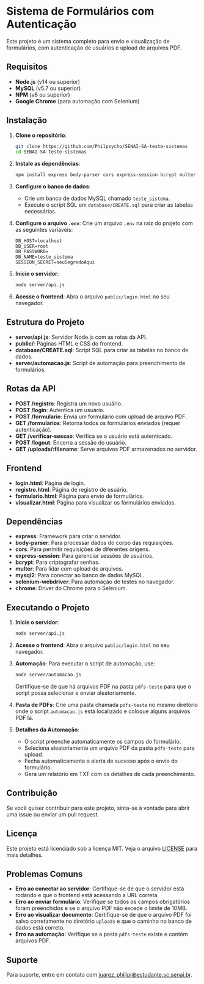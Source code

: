 # Sistema de Formulários com Autenticação

Este projeto é um sistema completo para envio e visualização de formulários, com autenticação de usuários e upload de arquivos PDF.

## Requisitos

- **Node.js** (v14 ou superior)
- **MySQL** (v5.7 ou superior)
- **NPM** (v6 ou superior)
- **Google Chrome** (para automação com Selenium)

## Instalação

1. **Clone o repositório**:
   ```bash
   git clone https://github.com/Philpsycho/SENAI-SA-teste-sistemas
   cd SENAI-SA-teste-sistemas
   ```

2. **Instale as dependências**:
   ```bash
   npm install express body-parser cors express-session bcrypt multer mysql2 selenium-webdriver chrome
   ```

3. **Configure o banco de dados**:
   - Crie um banco de dados MySQL chamado `teste_sistema`.
   - Execute o script SQL em `database/CREATE.sql` para criar as tabelas necessárias.

4. **Configure o arquivo `.env`**:
   Crie um arquivo `.env` na raiz do projeto com as seguintes variáveis:
   ```env
   DB_HOST=localhost
   DB_USER=root
   DB_PASSWORD=
   DB_NAME=teste_sistema
   SESSION_SECRET=seuSegredoAqui
   ```

5. **Inicie o servidor**:
   ```bash
   node server/api.js
   ```

6. **Acesse o frontend**:
   Abra o arquivo `public/login.html` no seu navegador.

## Estrutura do Projeto

- **server/api.js**: Servidor Node.js com as rotas da API.
- **public/**: Páginas HTML e CSS do frontend.
- **database/CREATE.sql**: Script SQL para criar as tabelas no banco de dados.
- **server/automacao.js**: Script de automação para preenchimento de formulários.

## Rotas da API

- **POST /registro**: Registra um novo usuário.
- **POST /login**: Autentica um usuário.
- **POST /formulario**: Envia um formulário com upload de arquivo PDF.
- **GET /formularios**: Retorna todos os formulários enviados (requer autenticação).
- **GET /verificar-sessao**: Verifica se o usuário está autenticado.
- **POST /logout**: Encerra a sessão do usuário.
- **GET /uploads/:filename**: Serve arquivos PDF armazenados no servidor.

## Frontend

- **login.html**: Página de login.
- **registro.html**: Página de registro de usuário.
- **formulario.html**: Página para envio de formulários.
- **visualizar.html**: Página para visualizar os formulários enviados.

## Dependências

- **express**: Framework para criar o servidor.
- **body-parser**: Para processar dados do corpo das requisições.
- **cors**: Para permitir requisições de diferentes origens.
- **express-session**: Para gerenciar sessões de usuários.
- **bcrypt**: Para criptografar senhas.
- **multer**: Para lidar com upload de arquivos.
- **mysql2**: Para conectar ao banco de dados MySQL.
- **selenium-webdriver**: Para automação de testes no navegador.
- **chrome**: Driver do Chrome para o Selenium.

## Executando o Projeto

1. **Inicie o servidor**:
   ```bash
   node server/api.js
   ```

2. **Acesse o frontend**:
   Abra o arquivo `public/login.html` no seu navegador.

3. **Automação**:
   Para executar o script de automação, use:
   ```bash
   node server/automacao.js
   ```
   Certifique-se de que há arquivos PDF na pasta `pdfs-teste` para que o script possa selecionar e enviar aleatoriamente.

4. **Pasta de PDFs**:
   Crie uma pasta chamada `pdfs-teste` no mesmo diretório onde o script `automacao.js` está localizado e coloque alguns arquivos PDF lá.

5. **Detalhes da Automação**:
   - O script preenche automaticamente os campos do formulário.
   - Seleciona aleatoriamente um arquivo PDF da pasta `pdfs-teste` para upload.
   - Fecha automaticamente o alerta de sucesso após o envio do formulário.
   - Gera um relatório em TXT com os detalhes de cada preenchimento.

## Contribuição

Se você quiser contribuir para este projeto, sinta-se à vontade para abrir uma issue ou enviar um pull request.

## Licença

Este projeto está licenciado sob a licença MIT. Veja o arquivo [LICENSE](LICENSE) para mais detalhes.

## Problemas Comuns

- **Erro ao conectar ao servidor**: Certifique-se de que o servidor está rodando e que o frontend está acessando a URL correta.
- **Erro ao enviar formulário**: Verifique se todos os campos obrigatórios foram preenchidos e se o arquivo PDF não excede o limite de 10MB.
- **Erro ao visualizar documento**: Certifique-se de que o arquivo PDF foi salvo corretamente no diretório `uploads` e que o caminho no banco de dados está correto.
- **Erro na automação**: Verifique se a pasta `pdfs-teste` existe e contém arquivos PDF.

## Suporte

Para suporte, entre em contato com [juarez_philipi@estudante.sc.senai.br](mailto:juarez_philipi@estudante.sc.senai.br).